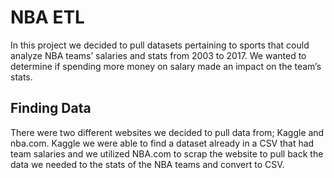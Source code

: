 # NBA ETL
In this project we decided to pull datasets pertaining to sports that could analyze NBA teams’ salaries and stats from 2003 to 2017.  We wanted to determine if spending more money on salary made an impact on the team’s stats.

## Finding Data
There were two different websites we decided to pull data from; Kaggle and nba.com.  Kaggle we were able to find a dataset already in a CSV that had team salaries and  we utilized NBA.com to scrap the website to pull back the data we needed to the stats of the NBA teams and convert to CSV.


